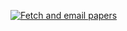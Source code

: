 [![Fetch and email papers](https://github.com/Ken1301225/arxiv_daily/actions/workflows/send_papers.yml/badge.svg?branch=main&event=schedule)](https://github.com/Ken1301225/arxiv_daily/actions/workflows/send_papers.yml)
